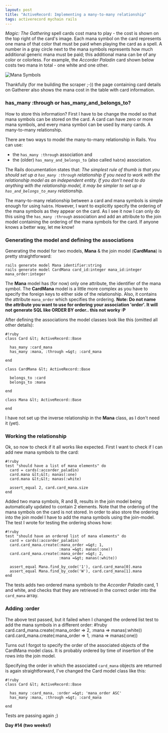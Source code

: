 ```yaml
---
layout: post
title: "ActiveRecord: Implementing a many-to-many relationship"
tags: activerecord mychain rails
---
```

*Magic: The Gathering* spell cards cost mana to play - the cost is shown on the top right of the card's image. Each mana symbol on the card represents one mana of that color that must be paid when playing the card as a spell. A number in a gray circle next to the mana symbols represents how much additional generic mana must be paid; this additional mana can be of any color or colorless. For example, the *Accorder Paladin* card shown below costs two mana in total - one white and one other.

![Mana Symbols](http://farm7.static.flickr.com/6204/6070456565_c456728ec6.jpg)

Thankfully (for me building the scraper ;-)) the page containing card details on Gatherer also shows the mana cost in the table with card information.

### has_many :through or has_many_and_belongs_to?
How to store this information? First I have to be change the model so that mana symbols can be stored on the card. A card can have zero or more mana symbols, and every mana symbol can be used by many cards. A many-to-many relationship.

There are two ways to model the many-to-many relationship in Rails. You can use:

-    the `has_many :through` association and
-    the (older) `has_many_and_belongs_to` (also called `habtm`) association.

The Rails documentation states that: *The simplest rule of thumb is that you should set up a `has_many :through` relationship if you need to work with the relationship model as an independent entity. If you don&rsquo;t need to do anything with the relationship model, it may be simpler to set up a `has_and_belongs_to_many` relationship.*

The many-to-many relationship between a card and mana symbols is simple enough for using `habtm`. However, I want to explicitly specify the ordering of the mana symbols as they appear on the card. As I see it now I can only do this using the `has_many :through` association and add an attribute to the join model containing the ordering of the mana symbols for the card. If anyone knows a better way, let me know!

### Generating the model and defining the associations
Generating the model for two models, **Mana** &amp; the join model (**CardMana**) is pretty straightforward:

    rails generate model Mana identifier:string
    rails generate model CardMana card_id:integer mana_id:integer mana_order:integer

The **Mana** model has (for now) only one attribute, the identifier of the mana symbol. The **CardMana** model is a little more complex as you have to specify the foreign keys to either side of the relationship. Also, it contains the attribute `mana_order` which specifies the ordering.  **Note: Do not name the attribute you want to use for ordering your association 'order'. It will not generate SQL like ORDER BY order.. this not worky :P**

After defining the associations the model classes look like this (omitted all other details):

    #!ruby
    class Card &lt; ActiveRecord::Base

      has_many :card_mana
      has_many :mana, :through =&gt; :card_mana

    end

    class CardMana &lt; ActiveRecord::Base

      belongs_to :card
      belongs_to :mana

    end

    class Mana &lt; ActiveRecord::Base

    end

I have not set up the inverse relationship in the **Mana** class, as I don't need it (yet).

### Working the relationship
Ok, so now to check if it all works like expected. First I want to check if I can add new mana symbols to the card:

    #!ruby
    test "should have a list of mana elements" do
      card = cards(:accorder_paladin)
      card.mana &lt;&lt; manas(:one)
      card.mana &lt;&lt; manas(:white)

      assert_equal 2, card.card_mana.size
    end

Added two mana symbols, R and B, results in the join model being automatically updated to contain 2 elements. Note that the ordering of the mana symbols on the card is not stored. In order to also store the ordering into the join model I have to add the mana symbols using the join-model. The test I wrote for testing the ordering shows how:

    #!ruby
    test "should have an ordered list of mana elements" do
      card = cards(:accorder_paladin)
      card.card_mana.create(:mana_order =&gt; 1,
                            :mana =&gt; manas(:one))
      card.card_mana.create(:mana_order =&gt; 2,
                            :mana =&gt; manas(:white))

      assert_equal Mana.find_by_code('1'), card.card_mana[0].mana
      assert_equal Mana.find_by_code('W'), card.card_mana[1].mana
    end

The tests adds two ordered mana symbols to the *Accorder Paladin* card, 1 and white, and checks that they are retrieved in the correct order into the `card_mana` array.

### Adding :order
The above test passed, but it failed when I changed the ordered list test to add the mana symbols in a different order:
    #!ruby
    card.card_mana.create(:mana_order =&gt; 2,
                          :mana =&gt; manas(:white))
    card.card_mana.create(:mana_order =&gt; 1,
                          :mana =&gt; manas(:one))

Turns out I forgot to specify the order of the associated objects of the CardMana model class. It is probably ordered by time of insertion of the rows into the join model.

Specifying the order in which the associated `card_mana` objects are returned is again straightforward, I've changed the Card model class like this:

    #!ruby
    class Card &lt; ActiveRecord::Base

      has_many :card_mana, :order =&gt; 'mana_order ASC'
      has_many :mana, :through =&gt; :card_mana

    end

Tests are passing again ;)

**Day #14 (two weeks!)**

